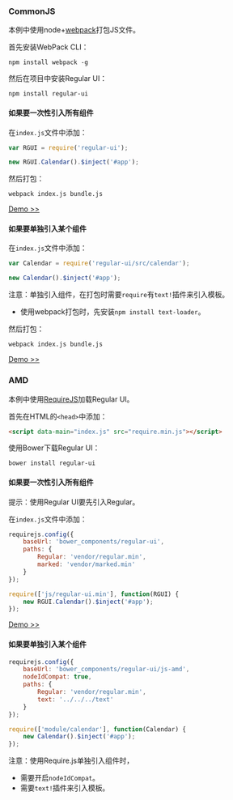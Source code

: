 ### CommonJS

本例中使用node+[webpack][WebPack]打包JS文件。

首先安装WebPack CLI：

```shell
npm install webpack -g
```

然后在项目中安装Regular UI：

```shell
npm install regular-ui
```

#### 如果要一次性引入所有组件

在`index.js`文件中添加：

```javascript
var RGUI = require('regular-ui');

new RGUI.Calendar().$inject('#app');
```

然后打包：

```shell
webpack index.js bundle.js
```

[Demo &gt;&gt;](../demo/common/index.html)

#### 如果要单独引入某个组件

在`index.js`文件中添加：

```javascript
var Calendar = require('regular-ui/src/calendar');

new Calendar().$inject('#app');
```

<div class="u-message u-message-warning">
    <i class="message_icon u-icon u-icon-warning-circle"></i> 注意：单独引入组件，在打包时需要<code>require</code>有<code>text!</code>插件来引入模板。<br>
    <ul>
        <li>使用webpack打包时，先安装<code>npm install text-loader</code>。</li>
    </ul>
</div>

然后打包：

```shell
webpack index.js bundle.js
```

[Demo &gt;&gt;](../demo/common-multi/index.html)

### AMD

本例中使用[RequireJS][RequireJS]加载Regular UI。

首先在HTML的`<head>`中添加：

```html
<script data-main="index.js" src="require.min.js"></script>
```

使用Bower下载Regular UI：

```shell
bower install regular-ui
```

#### 如果要一次性引入所有组件

<div class="u-message u-message-info">
    <i class="message_icon u-icon u-icon-info-circle"></i> 提示：使用Regular UI要先引入Regular。
</div>

在`index.js`文件中添加：

```javascript
requirejs.config({
    baseUrl: 'bower_components/regular-ui',
    paths: {
        Regular: 'vendor/regular.min',
        marked: 'vendor/marked.min'
    }
});

require(['js/regular-ui.min'], function(RGUI) {
    new RGUI.Calendar().$inject('#app');
});
```

[Demo &gt;&gt;](../demo/amd/index.html)

#### 如果要单独引入某个组件

```javascript
requirejs.config({
    baseUrl: 'bower_components/regular-ui/js-amd',
    nodeIdCompat: true,
    paths: {
        Regular: 'vendor/regular.min',
        text: '../../../text'
    }
});

require(['module/calendar'], function(Calendar) {
    new Calendar().$inject('#app');
});
```

<div class="u-message u-message-warning">
    <i class="message_icon u-icon u-icon-warning-circle"></i> 注意：使用Require.js单独引入组件时，
    <ul>
        <li>需要开启<code>nodeIdCompat</code>。</li>
        <li>需要<code>text!</code>插件来引入模板。</li>
    </ul>
</div>



[WebPack]: http://webpack.github.io
[RequireJS]: http://requirejs.org